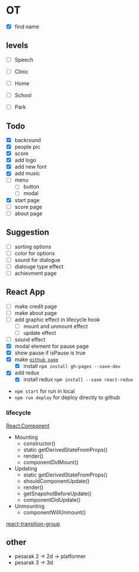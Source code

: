 # OT

- [x] find name


## levels

- [ ] Speech
- [ ] Clinic
- [ ] Home
- [ ] School
- [ ] Park


## Todo

- [x] backround
- [x] people pic
- [x] score
- [x] add logo
- [x] add new font
- [x] add music
- [ ] menu
    - [ ] button
    - [ ] modal
- [x] start page
- [ ] score page
- [ ] about page

## Suggestion

- [ ] sorting options
- [ ] color for options
- [ ] sound for dialogue
- [ ] dialouge type effect
- [ ] achievment page

## React App

- [ ] make credit page
- [ ] make about page
- [ ] add graphic effect in lifecycle hook
  - [ ] mount and unmount effect
  - [ ] update effect
- [ ] sound effect
- [x] modal element for pause page
- [x] show pause if isPause is true
- [x] make [`github page`](https://github.com/gitname/react-gh-pages)
  - [x] install `npm install gh-pages --save-dev`
-[x] add redux
  - [x] install redux `npm install --save react-redux`

* `npm start` for run in local
* `npm run deploy` for deploy directly to github



### lifecycle

[React.Component](https://reactjs.org/docs/react-component.html)

* Mounting
  * constructor()
  * static getDerivedStateFromProps()
  * render()
  * componentDidMount()
* Updating
  * static getDerivedStateFromProps()
  * shouldComponentUpdate()
  * render()
  * getSnapshotBeforeUpdate()
  * componentDidUpdate()
* Unmounting
  * componentWillUnmount()

[react-transition-group](https://github.com/reactjs/react-transition-group/tree/master)

## other

* pesarak 2 -> 2d -> platformer
* pesarak 3 -> 3d